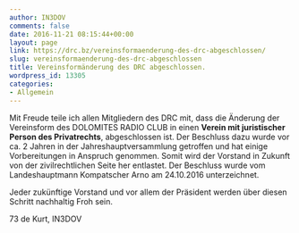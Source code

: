 ```yaml
---
author: IN3DOV
comments: false
date: 2016-11-21 08:15:44+00:00
layout: page
link: https://drc.bz/vereinsformaenderung-des-drc-abgeschlossen/
slug: vereinsformaenderung-des-drc-abgeschlossen
title: Vereinsformänderung des DRC abgeschlossen.
wordpress_id: 13305
categories:
- Allgemein
---
```


Mit Freude teile ich allen Mitgliedern des DRC mit, dass die Änderung der Vereinsform des DOLOMITES RADIO CLUB in einen **Verein mit juristischer Person des Privatrechts**, abgeschlossen ist. Der Beschluss dazu wurde vor ca. 2 Jahren in der Jahreshauptversammlung getroffen und hat einige Vorbereitungen in Anspruch genommen. Somit wird der Vorstand in Zukunft von der zivilrechtlichen Seite her entlastet. Der Beschluss wurde vom Landeshauptmann Kompatscher Arno am 24.10.2016 unterzeichnet.


Jeder zukünftige Vorstand und vor allem der Präsident werden über diesen Schritt nachhaltig Froh sein.

73 de Kurt, IN3DOV
